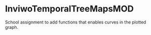 # InviwoTemporalTreeMapsMOD
School assignment to add functions that enables curves in the plotted graph.
